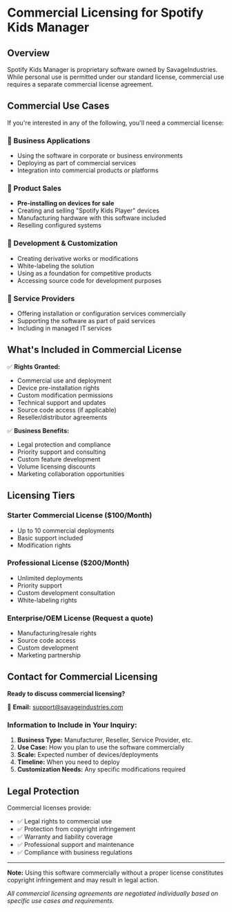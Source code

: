 # Commercial Licensing for Spotify Kids Manager

## Overview

Spotify Kids Manager is proprietary software owned by SavageIndustries. While personal use is permitted under our standard license, commercial use requires a separate commercial license agreement.

## Commercial Use Cases

If you're interested in any of the following, you'll need a commercial license:

### 🏢 Business Applications
- Using the software in corporate or business environments
- Deploying as part of commercial services
- Integration into commercial products or platforms

### 🛒 Product Sales
- **Pre-installing on devices for sale**
- Creating and selling "Spotify Kids Player" devices
- Manufacturing hardware with this software included
- Reselling configured systems

### 🔧 Development & Customization  
- Creating derivative works or modifications
- White-labeling the solution
- Using as a foundation for competitive products
- Accessing source code for development purposes

### 🎯 Service Providers
- Offering installation or configuration services commercially
- Supporting the software as part of paid services
- Including in managed IT services

## What's Included in Commercial License

✅ **Rights Granted:**
- Commercial use and deployment
- Device pre-installation rights  
- Custom modification permissions
- Technical support and updates
- Source code access (if applicable)
- Reseller/distributor agreements

✅ **Business Benefits:**
- Legal protection and compliance
- Priority support and consulting
- Custom feature development
- Volume licensing discounts
- Marketing collaboration opportunities

## Licensing Tiers

### Starter Commercial License ($100/Month)
- Up to 10 commercial deployments
- Basic support included
- Modification rights

### Professional License ($200/Month)  
- Unlimited deployments
- Priority support
- Custom development consultation
- White-labeling rights

### Enterprise/OEM License (Request a quote)
- Manufacturing/resale rights
- Source code access
- Custom development
- Marketing partnership

## Contact for Commercial Licensing

**Ready to discuss commercial licensing?**

📧 **Email:** support@savageindustries.com

### Information to Include in Your Inquiry:

1. **Business Type:** Manufacturer, Reseller, Service Provider, etc.
2. **Use Case:** How you plan to use the software commercially
3. **Scale:** Expected number of devices/deployments
4. **Timeline:** When you need to deploy
5. **Customization Needs:** Any specific modifications required

## Legal Protection

Commercial licenses provide:
- ✅ Legal rights to commercial use
- ✅ Protection from copyright infringement
- ✅ Warranty and liability coverage
- ✅ Professional support and maintenance
- ✅ Compliance with business regulations

---

**Note:** Using this software commercially without a proper license constitutes copyright infringement and may result in legal action.

*All commercial licensing agreements are negotiated individually based on specific use cases and requirements.*
